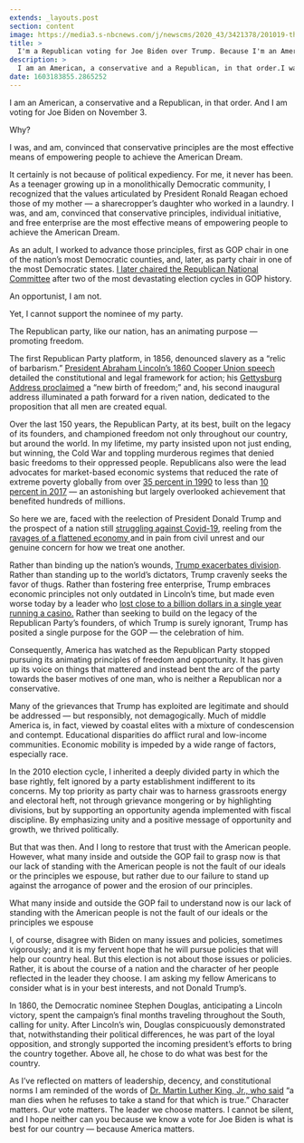 ```yaml
--- 
extends: _layouts.post 
section: content 
image: https://media3.s-nbcnews.com/j/newscms/2020_43/3421378/201019-think-michael-steele-2009-ew-638p_8325ad15ee5bcfae28f4b10138156bad.nbcnews-fp-1200-630.jpg 
title: > 
  I'm a Republican voting for Joe Biden over Trump. Because I'm an American first. 
description: > 
  I am an American, a conservative and a Republican, in that order.I was, and am, convinced that conservative principles are the most effective means of empowering people to achieve the American Dream.The Republican party, like our nation, has an animating purpose — promoting freedom.Over the last 150 years, the Republican Party, at its best, built on the legacy of its founders, and championed freedom not only throughout our country, but around the world.Consequently, America has watched as the Republican Party stopped pursuing its animating principles of freedom and opportunity. 
date: 1603183855.2865252 
--- 
```

<div><p class="endmarkEnabled">I am an American, a conservative and a Republican, in that order. And I am voting for Joe Biden on November 3.</p><p class="">Why?</p><p class="text___34YRE ma0 mt6 f8 lh-none founders-cond">I was, and am, convinced that conservative principles are the most effective means of empowering people to achieve the American Dream.</p><p class="endmarkEnabled">It certainly is not because of political expediency. For me, it never has been. As a teenager growing up in a monolithically Democratic community, I recognized that the values articulated by President Ronald Reagan echoed those of my mother &#8212; a sharecropper&#8217;s daughter who worked in a laundry. I was, and am, convinced that conservative principles, individual initiative, and free enterprise are the most effective means of empowering people to achieve the American Dream.</p><p></p><p id="taboolaReadMoreBelow"></p><p class="endmarkEnabled">As an adult, I worked to advance those principles, first as GOP chair in one of the nation&#8217;s most Democratic counties, and, later, as party chair in one of the most Democratic states. <a href="https://www.npr.org/sections/politicaljunkie/2009/01/michael_steele_elected_rnc_cha.html" target="_blank">I later chaired the Republican National Committee</a> after two of the most devastating election cycles in GOP history.</p><p class="endmarkEnabled">An opportunist, I am not.</p><p class="endmarkEnabled">Yet, I cannot support the nominee of my party.</p><p class="endmarkEnabled">The Republican party, like our nation, has an animating purpose &#8212; promoting freedom.</p><p></p><p class="endmarkEnabled">The first Republican Party platform, in 1856, denounced slavery as a &#8220;relic of barbarism.&#8221; <a href="https://www.nytimes.com/2004/05/02/nyregion/full-text-abraham-lincolns-cooper-union-address.html">President Abraham Lincoln&#8217;s 1860 Cooper Union speech</a> detailed the constitutional and legal framework for action; his <a href="https://www.history.com/topics/american-civil-war/gettysburg-address#:~:text=of%20human%20equality.-,Gettysburg%20Address%20Text,all%20men%20are%20created%20equal">Gettysburg Address proclaimed</a> a &#8220;new birth of freedom;&#8221; and, his second inaugural address illuminated a path forward for a riven nation, dedicated to the proposition that all men are created equal.</p><p class="endmarkEnabled">Over the last 150 years, the Republican Party, at its best, built on the legacy of its founders, and championed freedom not only throughout our country, but around the world. In my lifetime, my party insisted upon not just ending, but winning, the Cold War and toppling murderous regimes that denied basic freedoms to their oppressed people. Republicans also were the lead advocates for market-based economic systems that reduced the rate of extreme poverty globally from over <a href="https://www.politifact.com/factchecks/2016/mar/23/gayle-smith/did-we-really-reduce-extreme-poverty-half-30-years/">35 percent in 1990</a> to less than <a href="https://www.worldbank.org/en/topic/poverty/overview">10 percent in 2017</a> &#8212; an astonishing but largely overlooked achievement that benefited hundreds of millions.</p><p class="opinary-widget-embed"></p><p class="endmarkEnabled">So here we are, faced with the reelection of President Donald Trump and the prospect of a nation still <a href="https://www.nbcnews.com/think/opinion/trump-leaves-hospital-amid-covid-treatment-revealing-dangers-toxic-masculinity-ncna1242066" target="_blank">struggling against Covid-19</a>, reeling from the <a href="https://www.nbcnews.com/business/economy/u-s-economy-shed-record-20-5-million-jobs-last-n1202696" target="_blank">ravages of a flattened economy </a>and in pain from civil unrest and our genuine concern for how we treat one another.</p><p></p><p class="endmarkEnabled">Rather than binding up the nation&#8217;s wounds, <a href="https://www.nbcnews.com/think/opinion/trump-s-usps-defunding-efforts-prove-2020-fix-already-democrats-ncna1237031" target="_blank">Trump exacerbates division</a>. Rather than standing up to the world&#8217;s dictators, Trump cravenly seeks the favor of thugs. Rather than fostering free enterprise, Trump embraces economic principles not only outdated in Lincoln&#8217;s time, but made even worse today by a leader who <a href="https://www.esquire.com/news-politics/politics/news/a49185/trump-1-billion-loss-genius/" target="_blank">lost close to a billion dollars in a single year running a casino.</a> Rather than seeking to build on the legacy of the Republican Party&#8217;s founders, of which Trump is surely ignorant, Trump has posited a single purpose for the GOP &#8212; the celebration of him.</p><p class="endmarkEnabled">Consequently, America has watched as the Republican Party stopped pursuing its animating principles of freedom and opportunity. It has given up its voice on things that mattered and instead bent the arc of the party towards the baser motives of one man, who is neither a Republican nor a conservative.</p><p class="endmarkEnabled">Many of the grievances that Trump has exploited are legitimate and should be addressed &#8212; but responsibly, not demagogically. Much of middle America is, in fact, viewed by coastal elites with a mixture of condescension and contempt. Educational disparities do afflict rural and low-income communities. Economic mobility is impeded by a wide range of factors, especially race.</p><p class="endmarkEnabled">In the 2010 election cycle, I inherited a deeply divided party in which the base rightly, felt ignored by a party establishment indifferent to its concerns. My top priority as party chair was to harness grassroots energy and electoral heft, not through grievance mongering or by highlighting divisions, but by supporting an opportunity agenda implemented with fiscal discipline. By emphasizing unity and a positive message of opportunity and growth, we thrived politically.</p><p></p><p class="endmarkEnabled">But that was then. And I long to restore that trust with the American people. However, what many inside and outside the GOP fail to grasp now is that our lack of standing with the American people is not the fault of our ideals or the principles we espouse, but rather due to our failure to stand up against the arrogance of power and the erosion of our principles.</p><p class="text___34YRE ma0 mt6 f8 lh-none founders-cond">What many inside and outside the GOP fail to understand now is our lack of standing with the American people is not the fault of our ideals or the principles we espouse</p><p class="endmarkEnabled">I, of course, disagree with Biden on many issues and policies, sometimes vigorously; and it is my fervent hope that he will pursue policies that will help our country heal. But this election is not about those issues or policies. Rather, it is about the course of a nation and the character of her people reflected in the leader they choose. I am asking my fellow Americans to consider what is in your best interests, and not Donald Trump&#8217;s.</p><p class="endmarkEnabled">In 1860, the Democratic nominee Stephen Douglas, anticipating a Lincoln victory, spent the campaign&#8217;s final months traveling throughout the South, calling for unity. After Lincoln&#8217;s win, Douglas conspicuously demonstrated that, notwithstanding their political differences, he was part of the loyal opposition, and strongly supported the incoming president&#8217;s efforts to bring the country together. Above all, he chose to do what was best for the country.</p><p class="endmarkEnabled">As I&#8217;ve reflected on matters of leadership, decency, and constitutional norms I am reminded of the words of <a href="http://faculty.etsu.edu/history/documents/mlkselma.htm" target="_blank">Dr. Martin Luther King, Jr., who said</a> &#8220;a man dies when he refuses to take a stand for that which is true.&#8221; Character matters. Our vote matters. The leader we choose matters. I cannot be silent, and I hope neither can you because we know a vote for Joe Biden is what is best for our country &#8212; because America matters.</p></div>